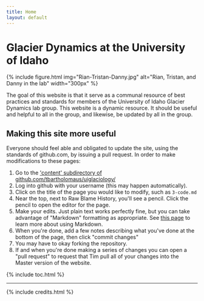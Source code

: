 ```yaml
---
title: Home
layout: default
---
```


# Glacier Dynamics at the University of Idaho

{% include figure.html img="Rian-Tristan-Danny.jpg" alt="Rian, Tristan, and Danny in the lab" width="300px" %}

The goal of this website is that it serve as a communal resource of best practices and standards for members of the University of Idaho Glacier Dynamics lab group.  This website is a dynamic resource.  It should be useful and helpful to all in the group, and likewise, be updated by all in the group.

## Making this site more useful
Everyone should feel able and obligated to update the site, using the standards of github.com, by issuing a pull request.  In order to make modifications to these pages:
1. Go to the ['content' subdirectory of github.com/tbartholomaus/uiglaciology/](https://github.com/tbartholomaus/uiglaciology/tree/master/content)
2. Log into github with your username (this may happen automatically).
3. Click on the title of the page you would like to modify, such as `3-code.md`
4. Near the top, next to Raw Blame History, you'll see a pencil.  Click the pencil to open the editor for the page.
5. Make your edits.  Just plain text works perfectly fine, but you can take advantage of "Markdown" formatting as appropriate.  See [this page](https://help.github.com/en/articles/basic-writing-and-formatting-syntax) to learn more about using Markdown.
6. When you're done, add a few notes describing what you've done at the bottom of the page, then click "commit changes"
7. You may have to okay forking the repository.
8. If and when you're done making a series of changes you can open a "pull request" to request that Tim pull all of your changes into the Master version of the website.


{% include toc.html %}

------

{% include credits.html %}
